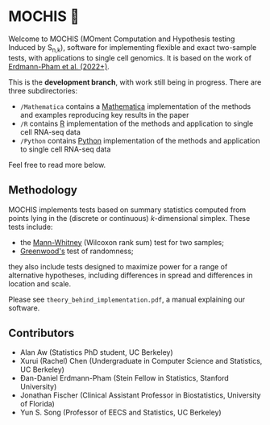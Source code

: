 # MOCHIS :dango:

Welcome to MOCHIS (MOment Computation and Hypothesis testing Induced by S<sub>n,k</sub>), software for implementing flexible and exact two-sample tests, with applications to single cell genomics. It is based on the work of [Erdmann-Pham et al. (2022+)](https://arxiv.org/abs/2008.06664).

This is the **development branch**, with work still being in progress. There are three subdirectories:
- `/Mathematica` contains a [Mathematica](https://www.wolfram.com/mathematica/) implementation of the methods and examples reproducing key results in the paper 
- `/R` contains [R](https://www.r-project.org/about.html) implementation of the methods and application to single cell RNA-seq data
- `/Python` contains [Python](https://www.python.org/) implementation of the methods and application to single cell RNA-seq data

Feel free to read more below.

## Methodology

MOCHIS implements tests based on summary statistics computed from points lying in the (discrete or continuous) _k_-dimensional simplex. These tests include:

- the [Mann-Whitney](https://www.sciencedirect.com/topics/medicine-and-dentistry/rank-sum-test) (Wilcoxon rank sum) test for two samples;
- [Greenwood's](https://en.wikipedia.org/wiki/Greenwood_statistic) test of randomness; 

they also include tests designed to maximize power for a range of alternative hypotheses, including differences in spread and differences in location and scale.

Please see `theory_behind_implementation.pdf`, a manual explaining our software. 

## Contributors

- Alan Aw (Statistics PhD student, UC Berkeley)
- Xurui (Rachel) Chen (Undergraduate in Computer Science and Statistics, UC Berkeley)
- Đan-Daniel Erdmann-Pham (Stein Fellow in Statistics, Stanford University)
- Jonathan Fischer (Clinical Assistant Professor in Biostatistics, University of Florida)
- Yun S. Song (Professor of EECS and Statistics, UC Berkeley)